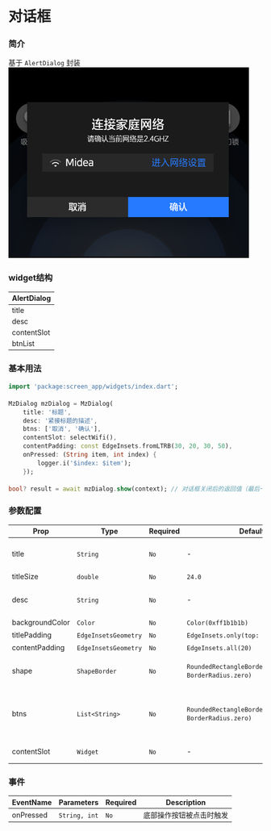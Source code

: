 # 对话框

### 简介
基于 `AlertDialog` 封装
![示例](./imgs/dialog.png)

### widget结构
AlertDialog|
-|
title|
desc|
contentSlot|
btnList|

### 基本用法

```dart
import 'package:screen_app/widgets/index.dart';

MzDialog mzDialog = MzDialog(
    title: '标题',
    desc: '紧接标题的描述',
    btns: ['取消', '确认'],
    contentSlot: selectWifi(),
    contentPadding: const EdgeInsets.fromLTRB(30, 20, 30, 50),
    onPressed: (String item, int index) {
        logger.i('$index: $item');
    });

bool? result = await mzDialog.show(context); // 对话框关闭后的返回值（最后一个按钮返回 `true`，其余 `false`）
```

### 参数配置
| Prop | Type | Required | Default | Description |
|------|------|----------|---------|-------------|
| title | `String` |`No`| - | 标题，超出长度则截断并显示...|
| titleSize | `double` |`No`| `24.0` | 标题字号 |
| desc | `String` |`No`| - | 描述，超出长度则截断并显示...|
| backgroundColor | `Color` |`No`| `Color(0xff1b1b1b)` | 背景颜色 |
| titlePadding | `EdgeInsetsGeometry` |`No`| `EdgeInsets.only(top: 30)` | 标题边距 |
| contentPadding | `EdgeInsetsGeometry` |`No`| `EdgeInsets.all(20)` | 内容边距 |
| shape | `ShapeBorder` |`No`| `RoundedRectangleBorder(borderRadius: BorderRadius.zero)` | 边框样式定义（默认无圆角） |
| btns | `List<String>` |`No`| `RoundedRectangleBorder(borderRadius: BorderRadius.zero)` | 底部操作按钮列表（最后一个按钮使用选中样式） |
| contentSlot | `Widget` |`No`| - | 内容区域插槽 |


### 事件
| EventName | Parameters | Required |  Description |
|------|------|----------|--------------|
| onPressed | `String, int` | `No` | 底部操作按钮被点击时触发 |

